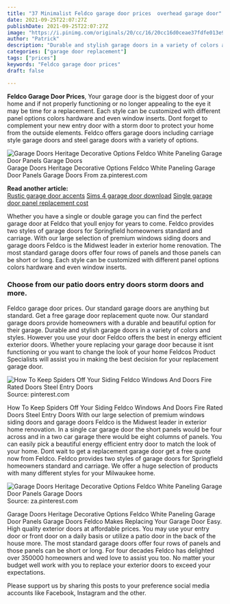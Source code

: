 ```yaml
---
title: "37 Minimalist Feldco garage door prices  overhead garage door"
date: 2021-09-25T22:07:27Z
publishDate: 2021-09-25T22:07:27Z
image: "https://i.pinimg.com/originals/20/cc/16/20cc16d0ceae37fdfe013e930380b9bf.jpg"
author: "Patrick"
description: "Durable and stylish garage doors in a variety of colors and styles. The most standard garage doors offer four rows of panels and those panels can be short or long. Feldco garage door prices"
categories: ["garage door replacement"]
tags: ["prices"]
keywords: "Feldco garage door prices"
draft: false

---
```

<!-- Head tag Code -->
**Feldco Garage Door Prices**, Your garage door is the biggest door of your home and if not properly functioning or no longer appealing to the eye it may be time for a replacement. Each style can be customized with different panel options colors hardware and even window inserts. Dont forget to complement your new entry door with a storm door to protect your home from the outside elements. Feldco offers garage doors including carriage style garage doors and steel garage doors with a variety of options.

![Garage Doors Heritage Decorative Options Feldco White Paneling Garage Door Panels Garage Doors](https://i.pinimg.com/originals/20/cc/16/20cc16d0ceae37fdfe013e930380b9bf.jpg "Garage Doors Heritage Decorative Options Feldco White Paneling Garage Door Panels Garage Doors")
Garage Doors Heritage Decorative Options Feldco White Paneling Garage Door Panels Garage Doors From za.pinterest.com

**Read another article:**  
[Rustic garage door accents](/rustic-garage-door-accents/)
[Sims 4 garage door download](/sims-4-garage-door-download/)
[Single garage door panel replacement cost](/single-garage-door-panel-replacement-cost/)


Whether you have a single or double garage you can find the perfect garage door at Feldco that youll enjoy for years to come. Feldco provides two styles of garage doors for Springfield homeowners standard and carriage. With our large selection of premium windows siding doors and garage doors Feldco is the Midwest leader in exterior home renovation. The most standard garage doors offer four rows of panels and those panels can be short or long. Each style can be customized with different panel options colors hardware and even window inserts.

### Choose from our patio doors entry doors storm doors and more.

Feldco garage door prices. Our standard garage doors are anything but standard. Get a free garage door replacement quote now. Our standard garage doors provide homeowners with a durable and beautiful option for their garage. Durable and stylish garage doors in a variety of colors and styles. However you use your door Feldco offers the best in energy efficient exterior doors. Whether youre replacing your garage door because it isnt functioning or you want to change the look of your home Feldcos Product Specialists will assist you in making the best decision for your replacement garage door.


![How To Keep Spiders Off Your Siding Feldco Windows And Doors Fire Rated Doors Steel Entry Doors](https://i.pinimg.com/736x/af/49/f5/af49f5c89cc7e35d797002429973d64f.jpg "How To Keep Spiders Off Your Siding Feldco Windows And Doors Fire Rated Doors Steel Entry Doors")
Source: pinterest.com

How To Keep Spiders Off Your Siding Feldco Windows And Doors Fire Rated Doors Steel Entry Doors With our large selection of premium windows siding doors and garage doors Feldco is the Midwest leader in exterior home renovation. In a single car garage door the short panels would be four across and in a two car garage there would be eight columns of panels. You can easily pick a beautiful energy efficient entry door to match the look of your home. Dont wait to get a replacement garage door get a free quote now from Feldco. Feldco provides two styles of garage doors for Springfield homeowners standard and carriage. We offer a huge selection of products with many different styles for your Milwaukee home.

![Garage Doors Heritage Decorative Options Feldco White Paneling Garage Door Panels Garage Doors](https://i.pinimg.com/originals/20/cc/16/20cc16d0ceae37fdfe013e930380b9bf.jpg "Garage Doors Heritage Decorative Options Feldco White Paneling Garage Door Panels Garage Doors")
Source: za.pinterest.com

Garage Doors Heritage Decorative Options Feldco White Paneling Garage Door Panels Garage Doors Feldco Makes Replacing Your Garage Door Easy. High quality exterior doors at affordable prices. You may use your entry door or front door on a daily basis or utilize a patio door in the back of the house more. The most standard garage doors offer four rows of panels and those panels can be short or long. For four decades Feldco has delighted over 350000 homeowners and wed love to assist you too. No matter your budget well work with you to replace your exterior doors to exceed your expectations.

Please support us by sharing this posts to your preference social media accounts like Facebook, Instagram and the other.

